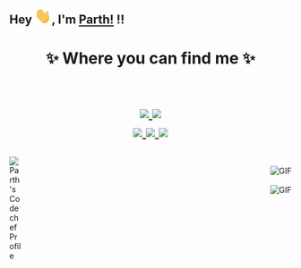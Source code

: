 ## Hey <img src="https://raw.githubusercontent.com/parth-27/parth-27/master/Hi.gif" width="30px">, I'm [Parth!](https://github.com/parth-27)  !!


<h1 align="center">
✨ Where you can find me ✨
  
  <p align="center"><br/>
   <a href="https://www.linkedin.com/in/parth-patel-313a40198/">
    <img src="https://img.shields.io/badge/Linkedin-Parth Patel-blue&?style=social&logo=linkedin">
  </a>
  
  <a href="https://github.com/parth-27">
    <img src="https://img.shields.io/badge/Github-Parth%20Patel-black&?style=social&logo=Github">  


<br/>
  <a href="https://www.facebook.com/profile.php?id=100026103873514">
    <img src="https://img.shields.io/badge/Facebook-Parth%20Patel-darkblue&?style=social&logo=Facebook">  
 
  <a href="https://www.instagram.com/parth._.27/">
    <img src="https://img.shields.io/badge/Instagram-parth.__.27-red&?style=social&logo=Instagram">

<a href="https://twitter.com/parthpatel_27">
    <img src="https://img.shields.io/badge/Twitter-Parth%20Patel-blue&?style=social&logo=Twitter">


  </a>
</p>
</h1>


<a href="https://www.codechef.com/users/night_king_">
  <img align="left" alt="Parth's Codechef Profile" width="22px" src="https://cdn.jsdelivr.net/npm/simple-icons@v3/icons/codechef.svg" />
</a>

<br>

<img align="right" alt="GIF" src="https://media3.giphy.com/media/xT3i1acWS2AQRKHgZi/200.webp?cid=ecf05e47osjwwe227qoy1ldxy5zbg6hwu6qkdi69deausi2n&rid=200.webp" />

<br>
<br>

<img align="right" alt="GIF" src="https://cdn.dribbble.com/users/2401141/screenshots/5487982/developers-gif-showcase.gif" />